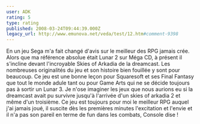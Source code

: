 ```yaml
---
user: ADK
rating: 5
type: rating
published: 2008-03-24T09:44:39.000Z
legacy_url: http://www.emunova.net/veda/test/12.htm#comment-9398
---
```

En un jeu Sega m'a fait changé d'avis sur le meilleur des RPG jamais crée.
Alors que ma référence absolue était Lunar 2 sur Méga CD, à présent il s'incline devant l'incroyable Skies of Arkadia de la dreamcast. Les nombreuses originalités du jeu et son histoire bien fouillée y sont pour beaucoup. Ce jeu est une bonne leçon pour Squaresoft et ses Final Fantasy que tout le monde adule tant ou pour Game Arts qui ne se décide toujours pas à sortir un Lunar 3\.
Je n'ose imaginer les jeux que nous aurions eu si la dreamcast avait pu survivre jusqu'à l'arrivée d'un skies of arkadia 2 et même d'un troisième. Ce jeu est toujours pour moi le meilleur RPG auquel j'ai jamais joué, il suscite dès les premières minutes l'excitation et l'envie et il n'a pas son pareil en terme de fun dans les combats, Console dise !